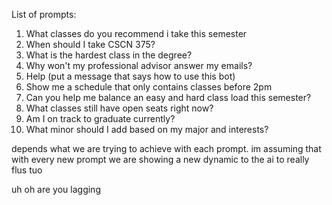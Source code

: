 List of prompts:
1. What classes do you recommend i take this semester
2. When should I take CSCN 375?
3. What is the hardest class in the degree?
4. Why won't my professional advisor answer my emails?
5. Help (put a message that says how to use this bot)
6. Show me a schedule that only contains classes before 2pm
7. Can you help me balance an easy and hard class load this semester?
8. What classes still have open seats right now?
9. Am I on track to graduate currently?
10. What minor should I add based on my major and interests?
 
 
 

depends what we are trying to achieve with each prompt. im assuming that with every new prompt we are showing a new dynamic to the ai to really flus
tuo 



uh oh are you lagging